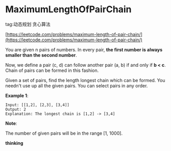 # MaximumLengthOfPairChain #

tag:动态规划 贪心算法

[https://leetcode.com/problems/maximum-length-of-pair-chain/](https://leetcode.com/problems/maximum-length-of-pair-chain/)

You are given n pairs of numbers. In every pair, **the first number is always smaller than the second number**.

Now, we define a pair (c, d) can follow another pair (a, b) if and only if **b < c**. Chain of pairs can be formed in this fashion.

Given a set of pairs, find the length longest chain which can be formed. You needn't use up all the given pairs. You can select pairs in any order.

**Example 1**:

	Input: [[1,2], [2,3], [3,4]]
	Output: 2
	Explanation: The longest chain is [1,2] -> [3,4]

**Note**:

The number of given pairs will be in the range [1, 1000].


**thinking**